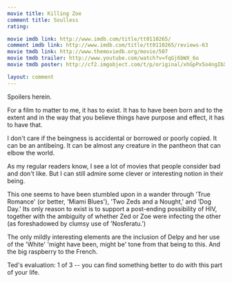 ```yaml
---
movie title: Killing Zoe
comment title: Soulless
rating: 

movie imdb link: http://www.imdb.com/title/tt0110265/
comment imdb link: http://www.imdb.com/title/tt0110265/reviews-63
movie tmdb link: http://www.themoviedb.org/movie/507
movie tmdb trailer: http://www.youtube.com/watch?v=fqGj6bWX_6o
movie tmdb poster: http://cf2.imgobject.com/t/p/original/xhGpPx5o4ngIbXKUs8ogn24hrBL.jpg

layout: comment
---
```


Spoilers herein.

For a film to matter to me, it has to exist. It has to have been born and to the extent and in  the way that you believe things have purpose and effect, it has to have that.

I don't care if the beingness is accidental or borrowed or poorly copied. It can be an  antibeing. It can be almost any creature in the pantheon that can elbow the world.

As my regular readers know, I see a lot of movies that people consider bad and don't like.  But I can still admire some clever or interesting notion in their being.

This one seems to have been stumbled upon in a wander through 'True Romance' (or better,  'Miami Blues'), 'Two Zeds and a Nought,' and 'Dog Day.' Its only reason to exist is to  support a post-ending possibility of HIV, together with the ambiguity of whether Zed or Zoe  were infecting the other (as foreshadowed by clumsy use of 'Nosferatu.')

The only mildly interesting elements are the inclusion of Delpy and her use of the 'White'  'might have been, might be' tone from that being to this. And the big raspberry to the  French.

Ted's evaluation: 1 of 3 -- you can find something better to do with this part of your life.